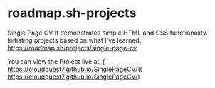 # roadmap.sh-projects

Single Page CV
It demonstrates simple HTML and CSS functionality.
Initiating projects based on what I've learned.
https://roadmap.sh/projects/single-page-cv
 
You can view the Project live at: [ https://cloudquest7.github.io/SinglePageCV/]( https://cloudquest7.github.io/SinglePageCV/)
